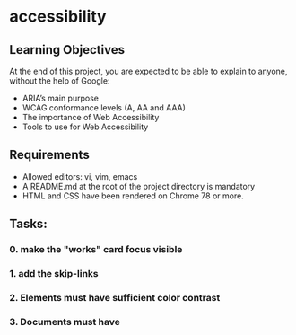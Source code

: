 # accessibility

## Learning Objectives

At the end of this project, you are expected to be able to explain to anyone, without the help of Google:

- ARIA’s main purpose
- WCAG conformance levels (A, AA and AAA)
- The importance of Web Accessibility
- Tools to use for Web Accessibility

## Requirements

- Allowed editors: vi, vim, emacs
- A README.md at the root of the project directory is mandatory
- HTML and CSS have been rendered on Chrome 78 or more.

## Tasks:

### 0. make the "works" card focus visible

### 1. add the skip-links

### 2. Elements must have sufficient color contrast

### 3. Documents must have <title> element to aid in navigation

### 4. <html> element must have a lang attribute

### 5. Images must have alternate text

### 6. Form elements must have labels

### 7. Links must have discernible text

### 8. Zooming and scaling must not be disabled

### 9. Heading levels should only increase by one and all page content must be contained by landmarks

### 10. Document must have one main landmark

### 11. More than 2 elements become list
